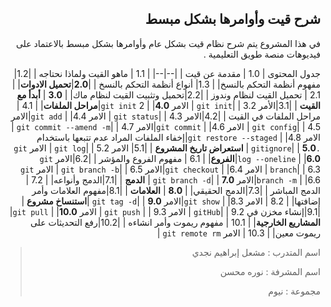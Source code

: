 ﻿




<div dir = rtl > 

## شرح قيت وأوامرها بشكل مبسط

في هذا المشروع يتم شرح نظام قيت بشكل عام  وأوامرها بشكل مبسط بالاعتماد على فيديوهات منصة طويق التعليمية .

جدول المحتوى 
| 1.0 | مقدمة عن قيت |
|--|--|
| 1.1 |  ماهو القيت ولماذا نحتاجه |
|1.2|مفهوم أنظمة التحكم بالنسخ|
|  1.3| أنواع أنظمة التحكم بالنسخ |
|**2.0**|**تحميل الادوات**|
| 2.1 | تحميل القيت لنظام وندوز |
|2.2|تحميل وتثبيت القيت لنظام ماك|
| **3.0** | **أبدأ مع القيت** |
|3.1|الأمر `git init`|
| 3.2 | الامر `git init` 2 |
|**4.0**|**مراحل الملفات**|
| 4.1 | مراحل الملفات في القيت |
|4.2|الامر `git status`|
| 4.3 | الامر `git add` |
|4.4|الامر `git config`|
| 4.5 |  الامر `git commit` |
|4.6|الامر `git commit --amend -m`|
| 4.7 | الامر `git restore --staged` |
|4.8|إخفاء الملفات المراد عدم تتبعها باستخدام `.gitignore`|
| **5.0** | **استعراض تاريخ المشروع** |
|5.1| الامر `git log`|
| 5.2 | الامر `git log --oneline` |
|**6.0**|**الفروع**|
| 6.1 | مفهوم الفروع والمؤشر |
|6.2|الامر `git branch`|
| 6.3 | الامر `git checkout`  |
|6.4|الامر `git branch -b`|
| 6.5 | الامر `git branch -m` |
|6.6|الامر `git branch -d`|
| **7.0** | **الدمج** |
|7.1|الدمج وأنواعه|
| 7.2 | الدمج المباشر |
|7.3|الدمج الحقيقي|
| **8.0** | **العلامات** |
|8.1|مفهوم العلامات وأمر إضافتها|
| 8.2 | الامر `git show` |
|8.3|الامر `git tag -d`|
| **9.0** |**استنساخ مشروع**  |
|9.1|إنشاء مخزن في `gitHub`|
| 9.2 |  الامر `git push` |
| 9.3 | الامر `git pull` |
|**10.0**|**المشاريع الخارجية**|
| 10.1 | مفهوم ريموت وأمر انشاءه |
|10.2|رفع التحديثات على ريموت معين|
| 10.3 | الامر `git remote rm` |

> اسم المتدرب : مشعل إبراهيم نجدي
> 
> اسم المشرفة : نوره محسن 
> 
> مجموعة : نيوم

</dir>





